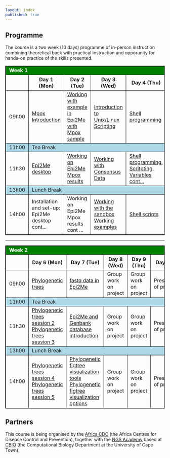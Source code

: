 ```yaml
---
layout: index
published: true
---
```

## Programme

The course is a two week (10 days) programme of in-person instruction combining theoretical back with practical instruction and opporunity for hands-on practice of the skills presented.

<!-- LEAVE THIS TABLE ALONE - the rest of the page continues where it says BELOWTHETABLE -->

<style>
    td, th, table { border: 1px solid black; }
    td, th {padding-left: 10px; padding-right: 10px; }
    th { font-weight: bold }
    .break { background: lightblue; }
    .weekheader { background: green; color: white }
</style>
<div class="table-responsive-sm">
<table>
  <tr class="weekheader">
    <td colspan="6">
      <strong>Week 1</strong>
    </td>
  </tr>
  <tr style="border: 1px solid black;">
    <td></td>
    <th>Day 1 (Mon)</th>
    <th>Day 2 (Tue)</th>
    <th>Day 3 (Wed)</th>
    <th>Day 4 (Thu)</th>
    <th>Day 5 (Fri)</th>
  </tr>
  <tr>
    <td>09h00</td>
    <td><a href="https://www.youtube.com/watch?v=aWQ4-Bj-CZE&list=PL0uR29Znf38wK7RyxTiG5_q6o3b8U5_iK&index=19" target="_blank">Mpox Introduction</a> </td>
    <td><a href="https://www.youtube.com/watch?v=nBxXvkRDaW0&list=PL0uR29Znf38wK7RyxTiG5_q6o3b8U5_iK&index=17" target="_blank">Working with example in Epi2Me with Mpox sample</a> 
 </td>
    <td><a href="https://www.youtube.com/watch?v=Fu91OjqVVY8&list=PL0uR29Znf38wK7RyxTiG5_q6o3b8U5_iK&index=14" target="_blank">Introduction to Unix/Linux Scripting</a></td>
    <td><a href="https://www.youtube.com/watch?v=quR9BDARcYo&list=PL0uR29Znf38wK7RyxTiG5_q6o3b8U5_iK&index=11" target="_blank">Shell programming</a></td>
    <td><a href="https://www.youtube.com/watch?v=ZMK2X1OGWQc&list=PL0uR29Znf38wK7RyxTiG5_q6o3b8U5_iK&index=8" target="_blank">Shell programming using fastqc files</a></td>
  </tr>
  <tr class="break">
    <td>11h00</td>
    <td colspan="5">Tea Break</td>
  </tr>
  <tr>
    <td>11h30</td>
    <td><a href="https://www.youtube.com/watch?v=B62er-d4Fks&list=PL0uR29Znf38wK7RyxTiG5_q6o3b8U5_iK&index=18" target="_blank">Epi2Me desktop</a>   </td>
    <td><a href="https://www.youtube.com/watch?v=XQDSwIzbtZs&list=PL0uR29Znf38wK7RyxTiG5_q6o3b8U5_iK&index=16" target="_blank">Working on Epi2Me Mpox results</a>  </td>
    <td><a href="https://www.youtube.com/watch?v=x762Itu6KaU&list=PL0uR29Znf38wK7RyxTiG5_q6o3b8U5_iK&index=15" target="_blank">Working with Consensus Data</a></td>
    <td><a href="https://www.youtube.com/watch?v=cT3aOAyihN0&list=PL0uR29Znf38wK7RyxTiG5_q6o3b8U5_iK&index=9" target="_blank">Shell programming, Scritpting, Variables cont...</a></td>
    <td><a href="https://www.youtube.com/watch?v=B0c2G-ALfyU&list=PL0uR29Znf38wK7RyxTiG5_q6o3b8U5_iK&index=7" target="_blank">Shell programming using fastqc files cont...</a></td>
  </tr>
  <tr class="break">
    <td>13h00</td>
    <td colspan="5">Lunch Break</td>
  </tr>
  <tr>
    <td>14h00</td>
    <td>Installation and set-up: Epi2Me desktop cont... </td>
    <td>Working on Epi2Me Mpox results cont ...</td>
    <td><a href="https://www.youtube.com/watch?v=XgTmY_NfKGE&list=PL0uR29Znf38wK7RyxTiG5_q6o3b8U5_iK&index=13" target="_blank">Working with the sandbox</a> <br>
    <a href="https://www.youtube.com/watch?v=K2xL1Se3RHQ&list=PL0uR29Znf38wK7RyxTiG5_q6o3b8U5_iK&index=12" target="_blank">Working examples</a>
    </td>
    <td> <a href="https://www.youtube.com/watch?v=czgJ-f6OiQQ&list=PL0uR29Znf38wK7RyxTiG5_q6o3b8U5_iK&index=10" target="_blank">Shell scripts</a></td>
    <td><a href="https://www.youtube.com/watch?v=kYTR0Hdy1HA&list=PL0uR29Znf38wK7RyxTiG5_q6o3b8U5_iK&index=6" target="_blank">Nextflow</a></td>
  </tr>
</table>

<hr>

<table>
  <tr class="weekheader">
    <td colspan="6"><strong>Week 2</strong></td>
  </tr>
  <tr>
    <td></td>
    <th>Day 6 (Mon)</th>
    <th>Day 7 (Tue)</th>
    <th>Day 8 (Wed)</th>
    <th>Day 9 (Thu)</th>
    <th>Day 10 (Fri)</th>
  </tr>
  <tr>
    <td>09h00</td>
    <td><a href="https://www.youtube.com/watch?v=FQt7trw_zTU&list=PL0uR29Znf38wK7RyxTiG5_q6o3b8U5_iK&index=3" target="_blank">Phylogenetic trees</a> </td>
    <td><a href="https://www.youtube.com/watch?v=W00EVKP5tm8&list=PL0uR29Znf38wK7RyxTiG5_q6o3b8U5_iK&index=20" target="_blank">fastq data in Epi2Me</a></td>
    <td>Group work on project</td>
    <td>Group work on project</td>
    <td>Presentations of projects</td>
  </tr>
  <tr class="break">
    <td>11h00</td>
    <td colspan="5">Tea Break</td>
  </tr>
  <tr>
    <td>11h30</td>
    <td><a href="https://www.youtube.com/watch?v=P77qNYgMh9w&list=PL0uR29Znf38wK7RyxTiG5_q6o3b8U5_iK&index=4" target="_blank">Phylogenetic trees session 2</a><br>
    <a href=" https://www.youtube.com/watch?v=qLfoacwwtVQ&list=PL0uR29Znf38wK7RyxTiG5_q6o3b8U5_iK&index=5" target="_blank">Phylogenetic trees session 3</a>
    </td>
    <td><a href="https://www.youtube.com/watch?v=gDdNhbuMxk0&list=PL0uR29Znf38wK7RyxTiG5_q6o3b8U5_iK&index=21" target="_blank">Epi2Me and Genbank database introduction</a></td>
    <td>Group work on project</td>
    <td>Group work on project</td>
    <td>Presentations of projects</td>
  </tr>
  <tr class="break">
    <td>13h00</td>
    <td colspan="5">Lunch Break</td>
  </tr>
  <tr>
    <td>14h00</td>
    <td>
    <a href="https://www.youtube.com/watch?v=ZVSSFgDAqJs&list=PL0uR29Znf38wK7RyxTiG5_q6o3b8U5_iK&index=2" target="_blank">Phylogenetic trees session 4</a><br>
    <a href="https://www.youtube.com/watch?v=Odafq3resOM&list=PL0uR29Znf38wK7RyxTiG5_q6o3b8U5_iK&index=1" target="_blank">Phylogenetic trees session 5</a>
    </td>
    <td><a href="https://www.youtube.com/watch?v=sbyObA5Vmng&list=PL0uR29Znf38wK7RyxTiG5_q6o3b8U5_iK&index=22" target="_blank"> Phylogenetic figtree visualization tools</a><br>
    <a href="https://www.youtube.com/watch?v=diRdhdE8I4g&list=PL0uR29Znf38wK7RyxTiG5_q6o3b8U5_iK&index=23" target="_blank"> Phylogenetic figtree visualization options</a>
    </td>
    <td>Group work on project</td>
    <td>Group work on project</td>
    <td>Presentations of projects</td>
  </tr>
</table>

</div>



<!-- BELOWTHETABLE -->

## Partners

This course is being organised by the [Africa CDC](https://africacdc.org) (the Africa Centres for Disease Control and Prevention), together with the [NGS Academy](https://uct-cbio.github.io/ngs-academy/) based at [CBIO](https://health.uct.ac.za/computational-biology/) (the Computational Biology Department at the University of Cape Town).

<p style="display: flex; justify-content: center; align-items: center;">
  <!-- <img src="img/africacdc_logo.png" width="48%" align="top">
  <img src="img/uct-logo.svg" width="48%" align="top"> -->
</p>

